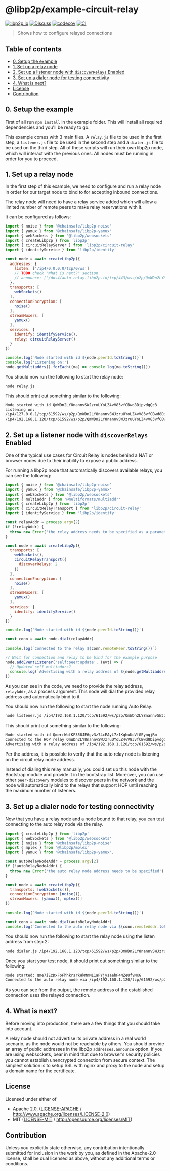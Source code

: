 # @libp2p/example-circuit-relay <!-- omit in toc -->

[![libp2p.io](https://img.shields.io/badge/project-libp2p-yellow.svg?style=flat-square)](http://libp2p.io/)
[![Discuss](https://img.shields.io/discourse/https/discuss.libp2p.io/posts.svg?style=flat-square)](https://discuss.libp2p.io)
[![codecov](https://img.shields.io/codecov/c/github/libp2p/js-libp2p-examples.svg?style=flat-square)](https://codecov.io/gh/libp2p/js-libp2p-examples)
[![CI](https://img.shields.io/github/actions/workflow/status/libp2p/js-libp2p-examples/js-test-and-release.yml?branch=main\&style=flat-square)](https://github.com/libp2p/js-libp2p-examples/actions/workflows/js-test-and-release.yml?query=branch%3Amain)

> Shows how to configure relayed connections

## Table of contents <!-- omit in toc -->

- [0. Setup the example](#0-setup-the-example)
- [1. Set up a relay node](#1-set-up-a-relay-node)
- [2. Set up a listener node with `discoverRelays` Enabled](#2-set-up-a-listener-node-with-discoverrelays-enabled)
- [3. Set up a dialer node for testing connectivity](#3-set-up-a-dialer-node-for-testing-connectivity)
- [4. What is next?](#4-what-is-next)
- [License](#license)
- [Contribution](#contribution)

## 0. Setup the example

First of all run `npm install` in the example folder. This will install all
required dependencies and you'll be ready to go.

This example comes with 3 main files. A `relay.js` file to be used in the first
step, a `listener.js` file to be used in the second step and a `dialer.js` file
to be used on the third step. All of these scripts will run their own libp2p
node, which will interact with the previous ones. All nodes must be running in
order for you to proceed.

## 1. Set up a relay node

In the first step of this example, we need to configure and run a relay node in
order for our target node to bind to for accepting inbound connections.

The relay node will need to have a relay service added which will allow a
limited number of remote peers to make relay reservations with it.

It can be configured as follows:

```js
import { noise } from '@chainsafe/libp2p-noise'
import { yamux } from '@chainsafe/libp2p-yamux'
import { webSockets } from '@libp2p/websockets'
import { createLibp2p } from 'libp2p'
import { circuitRelayServer } from 'libp2p/circuit-relay'
import { identifyService } from 'libp2p/identify'

const node = await createLibp2p({
  addresses: {
    listen: ['/ip4/0.0.0.0/tcp/0/ws']
    // TODO check "What is next?" section
    // announce: ['/dns4/auto-relay.libp2p.io/tcp/443/wss/p2p/QmWDn2LY8nannvSWJzruUYoLZ4vV83vfCBwd8DipvdgQc3']
  },
  transports: [
    webSockets()
  ],
  connectionEncryption: [
    noise()
  ],
  streamMuxers: [
    yamux()
  ],
  services: {
    identify: identifyService(),
    relay: circuitRelayServer()
  }
})

console.log(`Node started with id ${node.peerId.toString()}`)
console.log('Listening on:')
node.getMultiaddrs().forEach((ma) => console.log(ma.toString()))
```

You should now run the following to start the relay node:

```sh
node relay.js
```

This should print out something similar to the following:

```sh
Node started with id QmWDn2LY8nannvSWJzruUYoLZ4vV83vfCBwd8DipvdgQc3
Listening on:
/ip4/127.0.0.1/tcp/61592/ws/p2p/QmWDn2LY8nannvSWJzruUYoLZ4vV83vfCBwd8DipvdgQc3
/ip4/192.168.1.120/tcp/61592/ws/p2p/QmWDn2LY8nannvSWJzruUYoLZ4vV83vfCBwd8DipvdgQc3
```

## 2. Set up a listener node with `discoverRelays` Enabled

One of the typical use cases for Circuit Relay is nodes behind a NAT or browser
nodes due to their inability to expose a public address.

For running a libp2p node that automatically discovers available relays, you can
see the following:

```js
import { noise } from '@chainsafe/libp2p-noise'
import { yamux } from '@chainsafe/libp2p-yamux'
import { webSockets } from '@libp2p/websockets'
import { multiaddr } from '@multiformats/multiaddr'
import { createLibp2p } from 'libp2p'
import { circuitRelayTransport } from 'libp2p/circuit-relay'
import { identifyService } from 'libp2p/identify'

const relayAddr = process.argv[2]
if (!relayAddr) {
  throw new Error('the relay address needs to be specified as a parameter')
}

const node = await createLibp2p({
  transports: [
    webSockets(),
    circuitRelayTransport({
      discoverRelays: 2
    })
  ],
  connectionEncryption: [
    noise()
  ],
  streamMuxers: [
    yamux()
  ],
  services: {
    identify: identifyService()
  }
})

console.log(`Node started with id ${node.peerId.toString()}`)

const conn = await node.dial(relayAddr)

console.log(`Connected to the relay ${conn.remotePeer.toString()}`)

// Wait for connection and relay to be bind for the example purpose
node.addEventListener('self:peer:update', (evt) => {
  // Updated self multiaddrs?
  console.log(`Advertising with a relay address of ${node.getMultiaddrs()[0].toString()}`)
})
```

As you can see in the code, we need to provide the relay address, `relayAddr`,
as a process argument. This node will dial the provided relay address and
automatically bind to it.

You should now run the following to start the node running Auto Relay:

```sh
node listener.js /ip4/192.168.1.120/tcp/61592/ws/p2p/QmWDn2LY8nannvSWJzruUYoLZ4vV83vfCBwd8DipvdgQc3
```

This should print out something similar to the following:

```sh
Node started with id QmerrWofKF358JE6gv3z74cEAyL7z1KqhuUoVfGEynqjRm
Connected to the HOP relay QmWDn2LY8nannvSWJzruUYoLZ4vV83vfCBwd8DipvdgQc3
Advertising with a relay address of /ip4/192.168.1.120/tcp/61592/ws/p2p/QmWDn2LY8nannvSWJzruUYoLZ4vV83vfCBwd8DipvdgQc3/p2p-circuit/p2p/QmerrWofKF358JE6gv3z74cEAyL7z1KqhuUoVfGEynqjRm
```

Per the address, it is possible to verify that the auto relay node is listening
on the circuit relay node address.

Instead of dialing this relay manually, you could set up this node with the
Bootstrap module and provide it in the bootstrap list. Moreover, you can use
other `peer-discovery` modules to discover peers in the network and the node
will automatically bind to the relays that support HOP until reaching the
maximum number of listeners.

## 3. Set up a dialer node for testing connectivity

Now that you have a relay node and a node bound to that relay, you can test
connecting to the auto relay node via the relay.

```js
import { createLibp2p } from 'libp2p'
import { webSockets } from '@libp2p/websockets'
import { noise } from '@chainsafe/libp2p-noise'
import { mplex } from '@libp2p/mplex'
import { yamux } from '@chainsafe/libp2p-yamux',

const autoRelayNodeAddr = process.argv[2]
if (!autoRelayNodeAddr) {
  throw new Error('the auto relay node address needs to be specified')
}

const node = await createLibp2p({
  transports: [webSockets()],
  connectionEncryption: [noise()],
  streamMuxers: [yamux(), mplex()]
})

console.log(`Node started with id ${node.peerId.toString()}`)

const conn = await node.dial(autoRelayNodeAddr)
console.log(`Connected to the auto relay node via ${conn.remoteAddr.toString()}`)
```

You should now run the following to start the relay node using the listen
address from step 2:

```sh
node dialer.js /ip4/192.168.1.120/tcp/61592/ws/p2p/QmWDn2LY8nannvSWJzruUYoLZ4vV83vfCBwd8DipvdgQc3
```

Once you start your test node, it should print out something similar to the
following:

```sh
Node started: Qme7iEzDxFoFhhkrsrkHkMnM11aPYjysaehP4NZeUfVMKG
Connected to the auto relay node via /ip4/192.168.1.120/tcp/61592/ws/p2p/QmWDn2LY8nannvSWJzruUYoLZ4vV83vfCBwd8DipvdgQc3/p2p-circuit/p2p/QmerrWofKF358JE6gv3z74cEAyL7z1KqhuUoVfGEynqjRm
```

As you can see from the output, the remote address of the established connection
uses the relayed connection.

## 4. What is next?

Before moving into production, there are a few things that you should take into
account.

A relay node should not advertise its private address in a real world scenario,
as the node would not be reachable by others. You should provide an array of
public addresses in the libp2p `addresses.announce` option. If you are using
websockets, bear in mind that due to browser’s security policies you cannot
establish unencrypted connection from secure context. The simplest solution is
to setup SSL with nginx and proxy to the node and setup a domain name for the
certificate.

## License

Licensed under either of

- Apache 2.0, ([LICENSE-APACHE](LICENSE-APACHE) / <http://www.apache.org/licenses/LICENSE-2.0>)
- MIT ([LICENSE-MIT](LICENSE-MIT) / <http://opensource.org/licenses/MIT>)

## Contribution

Unless you explicitly state otherwise, any contribution intentionally submitted
for inclusion in the work by you, as defined in the Apache-2.0 license, shall
be dual licensed as above, without any additional terms or conditions.
